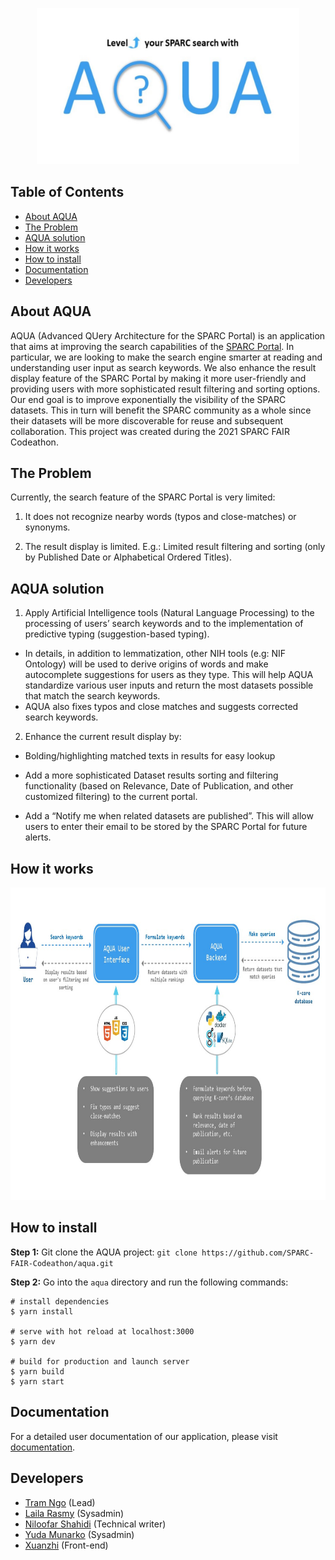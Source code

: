 <p align="center">
  <img src="https://github.com/SPARC-FAIR-Codeathon/aqua/raw/main/src/assets/images/logo_aqua-1.jpg" alt="interface" width="420" height="250"> 
  <br/> 
  </img>
</p>

## Table of Contents

* [About AQUA](#about-aqua)
* [The Problem](#the-problem)
* [AQUA solution](#aqua-solution)
* [How it works](#how-it-works)
* [How to install](#how-to-install)
* [Documentation](#documentation)
* [Developers](#developers)

## About AQUA

AQUA (Advanced QUery Architecture for the SPARC Portal) is an application that aims at improving the search capabilities of the [SPARC Portal](https://sparc.science/). In particular, we are looking to make the search engine smarter at reading and understanding user input as search keywords. We also enhance the result display feature of the SPARC Portal by making it more user-friendly and providing users with more sophisticated result filtering and sorting options. Our end goal is to improve exponentially the visibility of the SPARC datasets. This in turn will benefit the SPARC community as a whole since their datasets will be more discoverable for reuse and subsequent collaboration. This project was created during the 2021 SPARC FAIR Codeathon.

## The Problem

Currently, the search feature of the SPARC Portal is very limited: 

1) It does not recognize nearby words (typos and close-matches) or synonyms.

2) The result display is limited. E.g.: Limited result filtering and sorting (only by Published Date or Alphabetical Ordered Titles).

## AQUA solution

1) Apply Artificial Intelligence tools (Natural Language Processing) to the processing of users’ search keywords and to the implementation of predictive typing (suggestion-based typing). 

- In details, in addition to lemmatization, other NIH tools (e.g: NIF Ontology) will be used to derive origins of words and make autocomplete suggestions for users as they type. This will help AQUA standardize various user inputs and return the most datasets possible that match the search keywords.
- AQUA also fixes typos and close matches and suggests corrected search keywords.

2) Enhance the current result display by:

- Bolding/highlighting matched texts in results for easy lookup

- Add a more sophisticated Dataset results sorting and filtering functionality (based on Relevance, Date of Publication, and other customized filtering) to the current portal.

- Add a “Notify me when related datasets are published”. This will allow users to enter their email to be stored by the SPARC Portal for future alerts. 

## How it works

<p align="left">
  <img src="https://github.com/SPARC-FAIR-Codeathon/aqua/raw/main/src/assets/images/workflow_new.jpg" alt="interface" width="900" height="500"> 
  <br/> 
  </img>
</p>
 
## How to install

**Step 1:** Git clone the AQUA project: `git clone https://github.com/SPARC-FAIR-Codeathon/aqua.git`

**Step 2:** Go into the `aqua` directory and run the following commands:

```
# install dependencies
$ yarn install

# serve with hot reload at localhost:3000
$ yarn dev

# build for production and launch server
$ yarn build
$ yarn start

```

## Documentation

For a detailed user documentation of our application, please visit [documentation](https://github.com/SPARC-FAIR-Codeathon/aqua/blob/main/Documentation/Documentation.md).

## Developers

- [Tram Ngo](https://github.com/tramngo1603) (Lead)
- [Laila Rasmy](https://github.com/lrasmy) (Sysadmin)
- [Niloofar Shahidi](https://github.com/Niloofar-Sh) (Technical writer)
- [Yuda Munarko](https://github.com/napakalas) (Sysadmin)
- [Xuanzhi](https://github.com/marcusLXZ) (Front-end)
